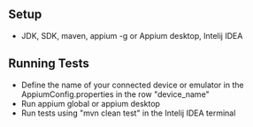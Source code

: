 ## Setup
* JDK, SDK, maven, appium -g or Appium desktop, Intelij IDEA

## Running Tests

* Define the name of your connected device or emulator in the AppiumConfig.properties in the row "device_name"
* Run appium global or appium desktop
* Run tests using "mvn clean test" in the Intelij IDEA terminal


